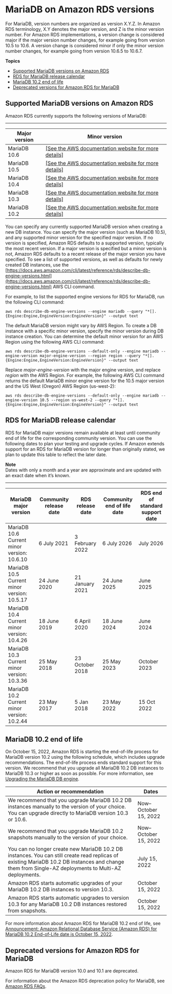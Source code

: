 # MariaDB on Amazon RDS versions<a name="MariaDB.Concepts.VersionMgmt"></a>

For MariaDB, version numbers are organized as version X\.Y\.Z\. In Amazon RDS terminology, X\.Y denotes the major version, and Z is the minor version number\. For Amazon RDS implementations, a version change is considered major if the major version number changes, for example going from version 10\.5 to 10\.6\. A version change is considered minor if only the minor version number changes, for example going from version 10\.6\.5 to 10\.6\.7\. 

**Topics**
+ [Supported MariaDB versions on Amazon RDS](#MariaDB.Concepts.VersionMgmt.Supported)
+ [RDS for MariaDB release calendar](#MariaDB.Concepts.VersionMgmt.ReleaseCalendar)
+ [MariaDB 10\.2 end of life](#MariaDB.Concepts.VersionMgmt.EndOfLife102)
+ [Deprecated versions for Amazon RDS for MariaDB](#MariaDB.Concepts.DeprecatedVersions)

## Supported MariaDB versions on Amazon RDS<a name="MariaDB.Concepts.VersionMgmt.Supported"></a>

Amazon RDS currently supports the following versions of MariaDB: 


****  

| Major version | Minor version | 
| --- | --- | 
| MariaDB 10\.6 |  [\[See the AWS documentation website for more details\]](http://docs.aws.amazon.com/AmazonRDS/latest/UserGuide/MariaDB.Concepts.VersionMgmt.html)  | 
| MariaDB 10\.5 |  [\[See the AWS documentation website for more details\]](http://docs.aws.amazon.com/AmazonRDS/latest/UserGuide/MariaDB.Concepts.VersionMgmt.html)  | 
| MariaDB 10\.4 |  [\[See the AWS documentation website for more details\]](http://docs.aws.amazon.com/AmazonRDS/latest/UserGuide/MariaDB.Concepts.VersionMgmt.html)  | 
| MariaDB 10\.3 |  [\[See the AWS documentation website for more details\]](http://docs.aws.amazon.com/AmazonRDS/latest/UserGuide/MariaDB.Concepts.VersionMgmt.html)  | 
| MariaDB 10\.2 |  [\[See the AWS documentation website for more details\]](http://docs.aws.amazon.com/AmazonRDS/latest/UserGuide/MariaDB.Concepts.VersionMgmt.html)  | 

You can specify any currently supported MariaDB version when creating a new DB instance\. You can specify the major version \(such as MariaDB 10\.5\), and any supported minor version for the specified major version\. If no version is specified, Amazon RDS defaults to a supported version, typically the most recent version\. If a major version is specified but a minor version is not, Amazon RDS defaults to a recent release of the major version you have specified\. To see a list of supported versions, as well as defaults for newly created DB instances, use the [https://docs.aws.amazon.com/cli/latest/reference/rds/describe-db-engine-versions.html](https://docs.aws.amazon.com/cli/latest/reference/rds/describe-db-engine-versions.html) AWS CLI command\.

For example, to list the supported engine versions for RDS for MariaDB, run the following CLI command:

```
aws rds describe-db-engine-versions --engine mariadb --query "*[].{Engine:Engine,EngineVersion:EngineVersion}" --output text
```

The default MariaDB version might vary by AWS Region\. To create a DB instance with a specific minor version, specify the minor version during DB instance creation\. You can determine the default minor version for an AWS Region using the following AWS CLI command:

```
aws rds describe-db-engine-versions --default-only --engine mariadb --engine-version major-engine-version --region region --query "*[].{Engine:Engine,EngineVersion:EngineVersion}" --output text
```

Replace *major\-engine\-version* with the major engine version, and replace *region* with the AWS Region\. For example, the following AWS CLI command returns the default MariaDB minor engine version for the 10\.5 major version and the US West \(Oregon\) AWS Region \(us\-west\-2\):

```
aws rds describe-db-engine-versions --default-only --engine mariadb --engine-version 10.5 --region us-west-2 --query "*[].{Engine:Engine,EngineVersion:EngineVersion}" --output text
```

## RDS for MariaDB release calendar<a name="MariaDB.Concepts.VersionMgmt.ReleaseCalendar"></a>

RDS for MariaDB major versions remain available at least until community end of life for the corresponding community version\. You can use the following dates to plan your testing and upgrade cycles\. If Amazon extends support for an RDS for MariaDB version for longer than originally stated, we plan to update this table to reflect the later date\. 

**Note**  
Dates with only a month and a year are approximate and are updated with an exact date when it’s known\.


****  

| MariaDB major version | Community release date | RDS release date | Community end of life date | RDS end of standard support date | 
| --- | --- | --- | --- | --- | 
|  MariaDB 10\.6 Current minor version: 10\.6\.10  | 6 July 2021 | 3 February 2022 | 6 July 2026 | July 2026 | 
|  MariaDB 10\.5 Current minor version: 10\.5\.17  | 24 June 2020 | 21 January 2021 | 24 June 2025 | June 2025 | 
|  MariaDB 10\.4 Current minor version: 10\.4\.26  | 18 June 2019 | 6 April 2020 | 18 June 2024 | June 2024 | 
|  MariaDB 10\.3 Current minor version: 10\.3\.36  | 25 May 2018 | 23 October 2018 | 25 May 2023 | October 2023 | 
|  MariaDB 10\.2 Current minor version: 10\.2\.44  | 23 May 2017 | 5 Jan 2018 | 23 May 2022 | 15 Oct 2022 | 

## MariaDB 10\.2 end of life<a name="MariaDB.Concepts.VersionMgmt.EndOfLife102"></a>

On October 15, 2022, Amazon RDS is starting the end\-of\-life process for MariaDB version 10\.2 using the following schedule, which includes upgrade recommendations\. The end\-of\-life process ends standard support for this version\. We recommend that you upgrade all MariaDB 10\.2 DB instances to MariaDB 10\.3 or higher as soon as possible\. For more information, see [Upgrading the MariaDB DB engine](USER_UpgradeDBInstance.MariaDB.md)\.


| Action or recommendation | Dates | 
| --- | --- | 
|  We recommend that you upgrade MariaDB 10\.2 DB instances manually to the version of your choice\. You can upgrade directly to MariaDB version 10\.3 or 10\.6\.  |  Now–October 15, 2022  | 
|  We recommend that you upgrade MariaDB 10\.2 snapshots manually to the version of your choice\.  |  Now–October 15, 2022  | 
|  You can no longer create new MariaDB 10\.2 DB instances\. You can still create read replicas of existing MariaDB 10\.2 DB instances and change them from Single\-AZ deployments to Multi\-AZ deployments\.  |  July 15, 2022  | 
|  Amazon RDS starts automatic upgrades of your MariaDB 10\.2 DB instances to version 10\.3\.  |  October 15, 2022  | 
|  Amazon RDS starts automatic upgrades to version 10\.3 for any MariaDB 10\.2 DB instances restored from snapshots\.  |  October 15, 2022  | 

For more information about Amazon RDS for MariaDB 10\.2 end of life, see [ Announcement: Amazon Relational Database Service \(Amazon RDS\) for MariaDB 10\.2 End\-of\-Life date is October 15, 2022](https://repost.aws/questions/QUPGswEbHrT0m4tNgAVNmssw/announcement-amazon-relational-database-service-amazon-rds-for-maria-db-10-2-end-of-life-date-is-october-15-2022)\.

## Deprecated versions for Amazon RDS for MariaDB<a name="MariaDB.Concepts.DeprecatedVersions"></a>

Amazon RDS for MariaDB version 10\.0 and 10\.1 are deprecated\.

For information about the Amazon RDS deprecation policy for MariaDB, see [Amazon RDS FAQs](http://aws.amazon.com/rds/faqs/)\.